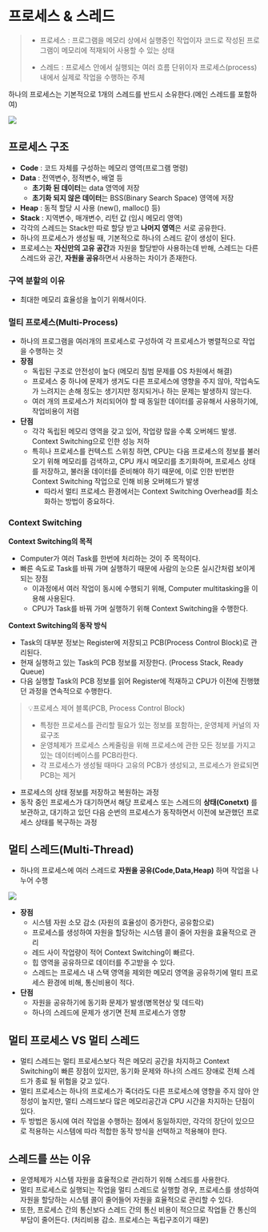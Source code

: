 # 프로세스 & 스레드
> - 프로세스 : 프로그램을 메모리 상에서 실행중인 작업이자 코드로 작성된 프로그램이 메모리에 적재되어 사용할 수 있는 상태
> 
> - 스레드 : 프로세스 안에서 실행되는 여러 흐름 단위이자 프로세스(process) 내에서 실제로 작업을 수행하는 주체

 하나의 프로세스는 기본적으로 1개의 스레드를 반드시 소유한다.(메인 스레드를 포함하여)
 
![](https://camo.githubusercontent.com/3dc4ad61f03160c310a855a4bd68a9f2a2c9a4c7/68747470733a2f2f74312e6461756d63646e2e6e65742f6366696c652f746973746f72792f393938383931343635433637433330363036)

## 프로세스 구조
- **Code** : 코드 자체를 구성하는 메모리 영역(프로그램 명령)
- **Data** : 전역변수, 정적변수, 배열 등
  - **초기화 된 데이터**는 data 영역에 저장
  - **초기화 되지 않은 데이터**는 BSS(Binary Search Space) 영역에 저장
- **Heap** : 동적 할당 시 사용 (new(), malloc() 등)
- **Stack** : 지역변수, 매개변수, 리턴 값 (임시 메모리 영역)
- 각각의 스레드는 Stack만 따로 할당 받고 **나머지 영역**은 서로 공유한다.
- 하나의 프로세스가 생성될 때, 기본적으로 하나의 스레드 같이 생성이 된다.
- 프로세스는 **자신만의 고유 공간**과 자원을 할당받아 사용하는데 반해, 스레드는 다른 스레드와 공간, **자원을 공유**하면서 사용하는 차이가 존재한다.

### 구역 분할의 이유
- 최대한 메모리 효율성을 높이기 위해서이다.

### 멀티 프로세스(Multi-Process)
- 하나의 프로그램을 여러개의 프로세스로 구성하여 각 프로세스가 병렬적으로 작업을 수행하는 것
- **장점** 
  - 독립된 구조로 안전성이 높다 (메모리 침범 문제를 OS 차원에서 해결)
  - 프로세스 중 하나에 문제가 생겨도 다른 프로세스에 영향을 주지 않아, 작업속도가 느려지는 손해 정도는 생기지만 정지되거나 하는 문제는 발생하지 않는다.
  - 여러 개의 프로세스가 처리되어야 할 때 동일한 데이터를 공유해서 사용하기에, 작업비용이 저렴
- **단점** 
  - 각각 독립된 메모리 영역을 갖고 있어, 작업량 많을 수록 오버헤드 발생. Context Switching으로 인한 성능 저하
  - 특히나 프로세스를 컨텍스트 스위칭 하면, CPU는 다음 프로세스의 정보를 불러오기 위해 메모리를 검색하고, CPU 캐시 메모리를 초기화하며, 프로세스 상태를 저장하고, 불러올 데이터를 준비해야 하기 때문에, 이로 인한 빈번한 Context Switching 작업으로 인해 비용 오버헤드가 발생
    - 따라서 멀티 프로세스 환경에서는 Context Switching Overhead를 최소화하는 방법이 중요하다.

### Context Switching
**Context Switching의 목적**
- Computer가 여러 Task를 한번에 처리하는 것이 주 목적이다.
- 빠른 속도로 Task를 바꿔 가며 실행하기 때문에 사람의 눈으론 실시간처럼 보이게 되는 장점
  - 이과정에서 여러 작업이 동시에 수행되기 위해, Computer multitasking을 이용해 사용된다.
  - CPU가 Task를 바꿔 가며 실행하기 위해 Context Switching을 수행한다.

**Context Switching의 동작 방식**
- Task의 대부분 정보는 Register에 저장되고 PCB(Process Control Block)로 관리된다.
- 현재 실행하고 있는 Task의 PCB 정보를 저장한다. (Process Stack, Ready Queue)
- 다음 실행할 Task의 PCB 정보를 읽어 Register에 적재하고 CPU가 이전에 진행했던 과정을 연속적으로 수행한다.


> 💡프로세스 제어 블록(PCB, Process Control Block)
> - 특정한 프로세스를 관리할 필요가 있는 정보를 포함하는, 운영체제 커널의 자료구조
> - 운영체제가 프로세스 스케줄링을 위해 프로세스에 관한 모든 정보를 가지고 있는 데이터베이스를 PCB라한다.
> - 각 프로세스가 생성될 때마다 고유의 PCB가 생성되고, 프로세스가 완료되면 PCB는 제거

- 프로세스의 상태 정보를 저장하고 복원하는 과정
- 동작 중인 프로세스가 대기하면서 해당 프로세스 또는 스레드의 **상태(Conetxt)** 를 보관하고, 대기하고 있던 다음 순번의 프로세스가 동작하면서 이전에 보관했던 프로세스 상태를 복구하는 과정

## 멀티 스레드(Multi-Thread)
- 하나의 프로세스에 여러 스레드로 **자원을 공유(Code,Data,Heap)** 하며 작업을 나누어 수행

![](https://user-images.githubusercontent.com/48986787/126673676-992e01be-01a1-41cc-9a07-f5d6c2f2bba4.png)

- **장점**
  - 시스템 자원 소모 감소 (자원의 효율성이 증가한다, 공유함으로)
  - 프로세스를 생성하여 자원을 할당하는 시스템 콜이 줄어 자원을 효율적으로 관리
  - 레드 사이 작업량이 적어 Context Switching이 빠르다. 
  - 힙 영역을 공유하므로 데이터를 주고받을 수 있다.
  - 스레드는 프로세스 내 스택 영역을 제외한 메모리 영역을 공유하기에 멀티 프로세스 환경에 비해, 통신비용이 적다.
- **단점**
  - 자원을 공유하기에 동기화 문제가 발생(병목현상 및 데드락)
  - 하나의 스레드에 문제가 생기면 전체 프로세스가 영향

## 멀티 프로세스 VS 멀티 스레드
- 멀티 스레드는 멀티 프로세스보다 적은 메모리 공간을 차지하고 Context Switching이 빠른 장점이 있지만, 동기화 문제와 하나의 스레드 장애로 전체 스레드가 종료 될 위험을 갖고 있다.
- 멀티 프로세스는 하나의 프로세스가 죽더라도 다른 프로세스에 영향을 주지 않아 안정성이 높지만, 멀티 스레드보다 많은 메모리공간과 CPU 시간을 차지하는 단점이 있다.
- 두 방법은 동시에 여러 작업을 수행하는 점에서 동일하지만, 각각의 장단이 있으므로 적용하는 시스템에 따라 적합한 동작 방식을 선택하고 적용해야 한다.

## 스레드를 쓰는 이유
- 운영체제가 시스템 자원을 효율적으로 관리하기 위해 스레드를 사용한다.
- 멀티 프로세스로 실행되는 작업을 멀티 스레드로 실행할 경우, 프로세스를 생성하여 자원을 할당하는 시스템 콜이 줄어들어 자원을 효율적으로 관리할 수 있다.
- 또한, 프로세스 간의 통신보다 스레드 간의 통신 비용이 적으므로 작업들 간 통신의 부담이 줄어든다. (처리비용 감소. 프로세스는 독립구조이기 때문)